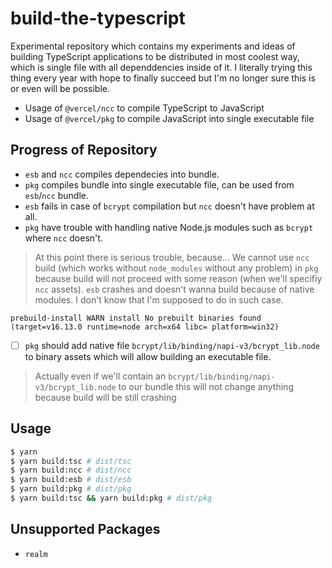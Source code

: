# build-the-typescript

Experimental repository which contains my experiments and ideas of building TypeScript applications to be distributed in most coolest way, which is single file with all dependdencies inside of it. I literally trying this thing every year with hope to finally succeed but I'm no longer sure this is or even will be possible.

- Usage of `@vercel/ncc` to compile TypeScript to JavaScript
- Usage of `@vercel/pkg` to compile JavaScript into single executable file

## Progress of Repository
- `esb` and `ncc` compiles dependecies into bundle.
- `pkg` compiles bundle into single executable file, can be used from `esb`/`ncc` bundle.
- `esb` fails in case of `bcrypt` compilation but `ncc` doesn't have problem at all.
- `pkg` have trouble with handling native Node.js modules such as `bcrypt` where `ncc` doesn't.

> At this point there is serious trouble, because... We cannot use `ncc` build (which works without `node_modules` without any problem) in `pkg` because build will not proceed with some reason (when we'll specifiy `ncc` assets). `esb` crashes and doesn't wanna build because of native modules. I don't know that I'm supposed to do in such case. 

```
prebuild-install WARN install No prebuilt binaries found (target=v16.13.0 runtime=node arch=x64 libc= platform=win32)
```

- [ ] `pkg` should add native file `bcrypt/lib/binding/napi-v3/bcrypt_lib.node` to binary assets which will allow building an executable file.

> Actually even if we'll contain an `bcrypt/lib/binding/napi-v3/bcrypt_lib.node` to our bundle this will not change anything because build will be still crashing

## Usage

```bash
$ yarn
$ yarn build:tsc # dist/tsc
$ yarn build:ncc # dist/ncc
$ yarn build:esb # dist/esb
$ yarn build:pkg # dist/pkg
$ yarn build:tsc && yarn build:pkg # dist/pkg
```

## Unsupported Packages

- `realm`